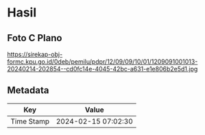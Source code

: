 # Hasil

## Foto C Plano

https://sirekap-obj-formc.kpu.go.id/0deb/pemilu/pdpr/12/09/09/10/01/1209091001013-20240214-202854--cd0fc14e-4045-42bc-a631-e1e806b2e5d1.jpg


## Metadata

| Key        | Value               |
| ---------- | ------------------- |
| Time Stamp | 2024-02-15 07:02:30 |



